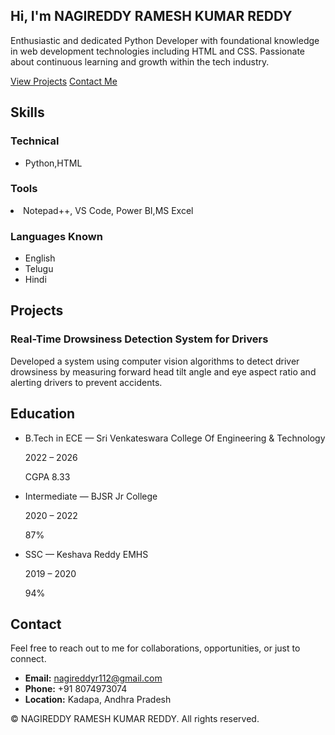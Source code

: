 <!doctype html>
<html lang="en">
<head>
  <meta charset="utf-8" />
  <meta name="viewport" content="width=device-width, initial-scale=1" />
  <title>NAGIREDDY RAMESH KUMAR REDDY — Portfolio</title>
  <meta name="description" content="Portfolio of NAGIREDDY RAMESH KUMAR REDDY: Python developer, projects, skills, education, and contact." />
  <link rel="preconnect" href="https://fonts.googleapis.com">
  <link rel="preconnect" href="https://fonts.gstatic.com" crossorigin>
  <link href="https://fonts.googleapis.com/css2?family=Inter:wght@300;400;500;600;700;800;900&display=swap" rel="stylesheet">
  <script src="https://cdn.tailwindcss.com"></script>
  <script>
    tailwind.config = {
      theme: {
        extend: {
          fontFamily: { sans: ['Inter', 'ui-sans-serif', 'system-ui'] },
          colors: { brand: { 600: '#2563eb', 700: '#1d4ed8' } },
          boxShadow: { soft: '0 10px 25px -10px rgba(0,0,0,0.15)' }
        }
      },
      darkMode: 'class'
    }
  </script>
</head>
<body class="bg-white text-slate-800 dark:bg-slate-950 dark:text-slate-100 font-sans">

  <!-- Hero -->
  <section id="home" class="py-20 px-6 max-w-5xl mx-auto">
    <h1 class="text-4xl font-extrabold">Hi, I'm <span class="text-brand-600">NAGIREDDY RAMESH KUMAR REDDY</span></h1>
    <p class="mt-4 text-lg">Enthusiastic and dedicated Python Developer with foundational knowledge in web development technologies including HTML and CSS. Passionate about continuous learning and growth within the tech industry.</p>
    <div class="mt-6 flex gap-4">
      <a href="#projects" class="px-5 py-3 rounded-xl bg-brand-600 text-white font-medium hover:bg-brand-700">View Projects</a>
      <a href="#contact" class="px-5 py-3 rounded-xl border border-slate-300 font-medium hover:shadow-soft">Contact Me</a>
    </div>
  </section>

  <!-- Skills -->
  <section id="skills" class="py-16 px-6 max-w-5xl mx-auto border-t">
    <h2 class="text-3xl font-bold">Skills</h2>
    <div class="mt-6 grid md:grid-cols-2 gap-6">
      <div>
        <h3 class="font-semibold">Technical</h3>
        <ul class="mt-3 space-y-2 text-slate-700 dark:text-slate-300">
          <li>Python,HTML</li>
           </ul>
      </div>
      <div>
          <h3 class="font-semibold">Tools</h3>
          <li> Notepad++, VS Code, Power BI,MS Excel</li>
        </ul>
      </div>
      <div>
        <h3 class="font-semibold">Languages Known</h3>
        <ul class="mt-3 space-y-2 text-slate-700 dark:text-slate-300">
          <li>English</li>
          <li>Telugu</li>
          <li>Hindi</li>
        </ul>
      </div>
    </div>
  </section>

  <!-- Projects -->
  <section id="projects" class="py-16 px-6 max-w-5xl mx-auto border-t">
    <h2 class="text-3xl font-bold">Projects</h2>
    <div class="mt-6 grid md:grid-cols-2 gap-6">
      <div class="p-6 rounded-xl border hover:shadow-soft">
        <h3 class="font-semibold text-xl">Real-Time Drowsiness Detection System for Drivers</h3>
        <p class="mt-2 text-slate-700 dark:text-slate-300">Developed a system using computer vision algorithms to detect driver drowsiness by measuring forward head tilt angle and eye aspect ratio and alerting drivers to prevent accidents.
      </div>
    </div>
  </section>

  <!-- Education -->
  <section id="education" class="py-16 px-6 max-w-5xl mx-auto border-t">
    <h2 class="text-3xl font-bold">Education</h2>
    <ul class="mt-6 space-y-4">
      <li>
        <p class="font-semibold">B.Tech in ECE — Sri Venkateswara College Of Engineering & Technology</p>
        <p class="text-slate-600 dark:text-slate-300">2022 – 2026 </p>
         <p class="text-slate-600 dark:text-slate-300"> CGPA 8.33</p>
      </li>
      <li>
        <p class="font-semibold">Intermediate — BJSR Jr College</p>
        <p class="text-slate-600 dark:text-slate-300">2020 – 2022 </p>
         <p class="text-slate-600 dark:text-slate-300">87% </p>
      </li>
      <li>
        <p class="font-semibold">SSC — Keshava Reddy EMHS</p>
        <p class="text-slate-600 dark:text-slate-300">2019 – 2020 </p>
        <p class="text-slate-600 dark:text-slate-300">94%</p>
      </li>
    </ul>
  </section>

  <!-- Contact -->
  <section id="contact" class="py-16 px-6 max-w-5xl mx-auto border-t">
    <h2 class="text-3xl font-bold">Contact</h2>
    <p class="mt-4">Feel free to reach out to me for collaborations, opportunities, or just to connect.</p>
    <ul class="mt-6 space-y-2">
      <li><strong>Email:</strong> <a href="mailto:nagireddyr112@gmail.com" class="text-brand-600 hover:underline">nagireddyr112@gmail.com</a></li>
      <li><strong>Phone:</strong> +91 8074973074</li>
      <li><strong>Location:</strong> Kadapa, Andhra Pradesh</li>
    </ul>
  </section>

  <footer class="py-6 text-center border-t">
    <p>© <span id="year"></span> NAGIREDDY RAMESH KUMAR REDDY. All rights reserved.</p>
  </footer>

  <script>
    document.getElementById('year').textContent = new Date().getFullYear();
  </script>
</body>
</html>
